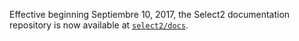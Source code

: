 Effective beginning Septiembre  10, 2017, the Select2 documentation repository is now available at [`select2/docs`](https://github.com/select2/docs).
